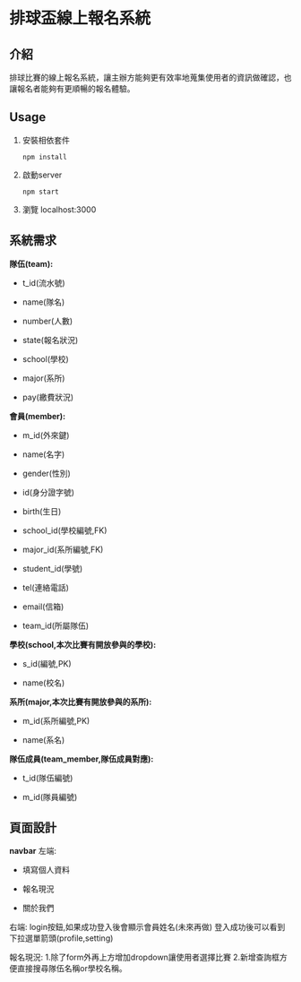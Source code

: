 # 排球盃線上報名系統

## 介紹

排球比賽的線上報名系統，讓主辦方能夠更有效率地蒐集使用者的資訊做確認，也讓報名者能夠有更順暢的報名體驗。

## Usage

1. 安裝相依套件

    ```=node
    npm install
    ```

2. 啟動server

    ```=node
    npm start
    ```

3. 瀏覽 localhost:3000

## 系統需求

**隊伍(team):**

- t_id(流水號)

- name(隊名)

- number(人數)

- state(報名狀況)

- school(學校)

- major(系所)

- pay(繳費狀況)

**會員(member):**

- m_id(外來鍵)

- name(名字)

- gender(性別)

- id(身分證字號)

- birth(生日)

- school_id(學校編號,FK)

- major_id(系所編號,FK)

- student_id(學號)

- tel(連絡電話)

- email(信箱)

- team_id(所屬隊伍)

**學校(school,本次比賽有開放參與的學校):**

- s_id(編號,PK)

- name(校名)

**系所(major,本次比賽有開放參與的系所):**

- m_id(系所編號,PK)

- name(系名)

**隊伍成員(team_member,隊伍成員對應):**

- t_id(隊伍編號)

- m_id(隊員編號)

## 頁面設計

**navbar**
左端:

- 填寫個人資料

- 報名現況

- 關於我們

右端:
login按鈕,如果成功登入後會顯示會員姓名(未來再做)
登入成功後可以看到下拉選單箭頭(profile,setting)


報名現況:
1.除了form外再上方增加dropdown讓使用者選擇比賽
2.新增查詢框方便直接搜尋隊伍名稱or學校名稱。
